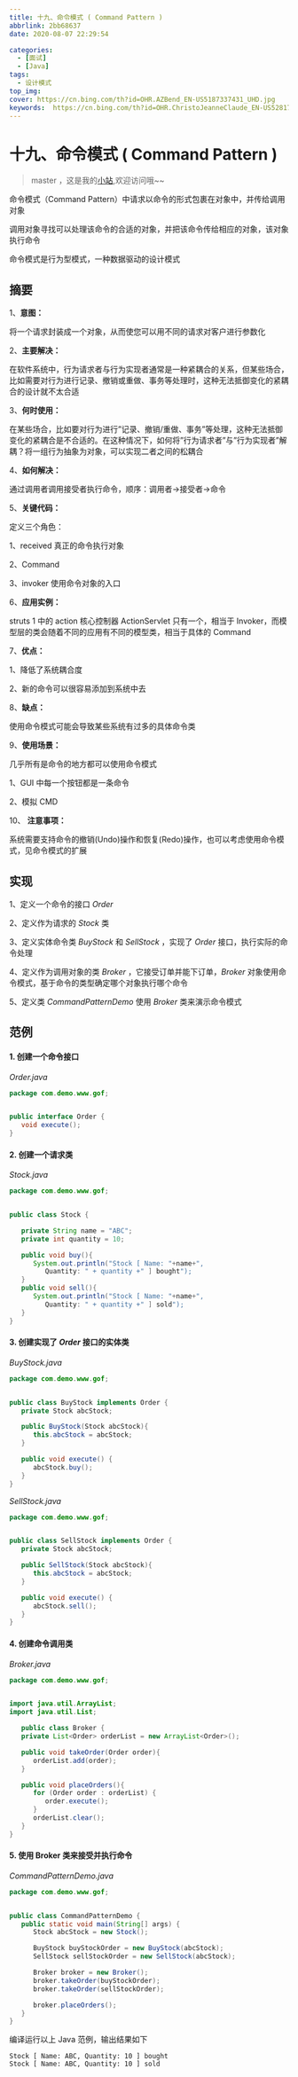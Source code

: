 ```yaml
---
title: 十九、命令模式 ( Command Pattern )
abbrlink: 2bb68637
date: 2020-08-07 22:29:54

categories:
  - [面试]
  - [Java]
tags:
  - 设计模式
top_img: 
cover: https://cn.bing.com/th?id=OHR.AZBend_EN-US5187337431_UHD.jpg
keywords:  https://cn.bing.com/th?id=OHR.ChristoJeanneClaude_EN-US5281746588_UHD.jpg
---
```

# 十九、命令模式 ( Command Pattern )
> master ，这是我的[小站](https://www.tryrun.top),欢迎访问哦~~

命令模式（Command Pattern）中请求以命令的形式包裹在对象中，并传给调用对象

调用对象寻找可以处理该命令的合适的对象，并把该命令传给相应的对象，该对象执行命令

命令模式是行为型模式，一种数据驱动的设计模式

## 摘要

1、**意图：**

将一个请求封装成一个对象，从而使您可以用不同的请求对客户进行参数化

2、**主要解决：**

在软件系统中，行为请求者与行为实现者通常是一种紧耦合的关系，但某些场合，比如需要对行为进行记录、撤销或重做、事务等处理时，这种无法抵御变化的紧耦合的设计就不太合适

3、**何时使用：**

在某些场合，比如要对行为进行”记录、撤销/重做、事务”等处理，这种无法抵御变化的紧耦合是不合适的。在这种情况下，如何将”行为请求者”与”行为实现者”解耦？将一组行为抽象为对象，可以实现二者之间的松耦合

4、**如何解决：**

通过调用者调用接受者执行命令，顺序：调用者→接受者→命令

5、**关键代码：**

定义三个角色：

1、received 真正的命令执行对象

2、Command

3、invoker 使用命令对象的入口

6、**应用实例：**

struts 1 中的 action 核心控制器 ActionServlet 只有一个，相当于 Invoker，而模型层的类会随着不同的应用有不同的模型类，相当于具体的 Command

7、**优点：**

1、降低了系统耦合度

2、新的命令可以很容易添加到系统中去

8、**缺点：**

使用命令模式可能会导致某些系统有过多的具体命令类

9、**使用场景：**

几乎所有是命令的地方都可以使用命令模式

1、GUI 中每一个按钮都是一条命令

2、模拟 CMD

10、 **注意事项：**

系统需要支持命令的撤销(Undo)操作和恢复(Redo)操作，也可以考虑使用命令模式，见命令模式的扩展

## 实现

1、定义一个命令的接口 *Order*

2、定义作为请求的 *Stock* 类

3、定义实体命令类 *BuyStock* 和 *SellStock* ，实现了 *Order* 接口，执行实际的命令处理

4、定义作为调用对象的类 *Broker* ，它接受订单并能下订单，*Broker* 对象使用命令模式，基于命令的类型确定哪个对象执行哪个命令

5、定义类 *CommandPatternDemo* 使用 *Broker* 类来演示命令模式

## 范例

#### 1. 创建一个命令接口

*Order.java*

```JAVA
package com.demo.www.gof;


public interface Order {
   void execute();
}
```

#### 2. 创建一个请求类

*Stock.java*

```JAVA
package com.demo.www.gof;


public class Stock {

   private String name = "ABC";
   private int quantity = 10;

   public void buy(){
      System.out.println("Stock [ Name: "+name+", 
         Quantity: " + quantity +" ] bought");
   }
   public void sell(){
      System.out.println("Stock [ Name: "+name+", 
         Quantity: " + quantity +" ] sold");
   }
}
```

#### 3. 创建实现了 *Order* 接口的实体类

*BuyStock.java*

```JAVA
package com.demo.www.gof;


public class BuyStock implements Order {
   private Stock abcStock;

   public BuyStock(Stock abcStock){
      this.abcStock = abcStock;
   }

   public void execute() {
      abcStock.buy();
   }
}
```

*SellStock.java*

```JAVA
package com.demo.www.gof;


public class SellStock implements Order {
   private Stock abcStock;

   public SellStock(Stock abcStock){
      this.abcStock = abcStock;
   }

   public void execute() {
      abcStock.sell();
   }
}
```

#### 4. 创建命令调用类

*Broker.java*

```JAVA
package com.demo.www.gof;


import java.util.ArrayList;
import java.util.List;

   public class Broker {
   private List<Order> orderList = new ArrayList<Order>(); 

   public void takeOrder(Order order){
      orderList.add(order);     
   }

   public void placeOrders(){
      for (Order order : orderList) {
         order.execute();
      }
      orderList.clear();
   }
}
```

#### 5. 使用 Broker 类来接受并执行命令

*CommandPatternDemo.java*

```JAVA
package com.demo.www.gof;


public class CommandPatternDemo {
   public static void main(String[] args) {
      Stock abcStock = new Stock();

      BuyStock buyStockOrder = new BuyStock(abcStock);
      SellStock sellStockOrder = new SellStock(abcStock);

      Broker broker = new Broker();
      broker.takeOrder(buyStockOrder);
      broker.takeOrder(sellStockOrder);

      broker.placeOrders();
   }
}
```

编译运行以上 Java 范例，输出结果如下

```
Stock [ Name: ABC, Quantity: 10 ] bought
Stock [ Name: ABC, Quantity: 10 ] sold
```